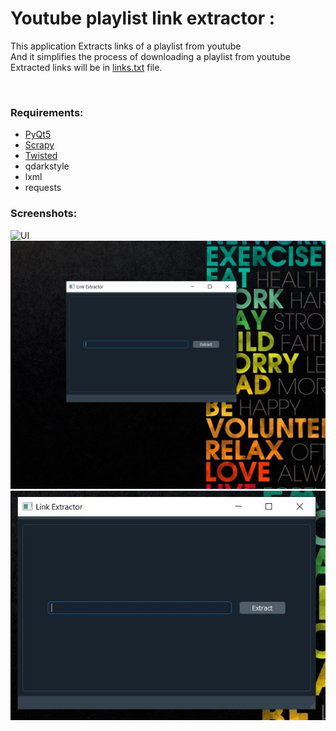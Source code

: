 <h1>Youtube playlist link extractor : </h1>

<p>This application Extracts links of a playlist from youtube <br> 
And it simplifies the process of downloading a playlist from youtube<br>
Extracted links will be in 
<a href="https://github.com/iamMHZ/Youtube-playlist-link-extractor/blob/master/application/links.txt">links.txt</a>
file.</p>
<br>

 




<h3>Requirements: </h3>
<ul>
  <li><a href="https://www.riverbankcomputing.com/software/pyqt/intro">PyQt5</a></li>
  <li><a href="https://scrapy.org/">Scrapy</a></li>
  <li><a href="https://twistedmatrix.com/trac/">Twisted</a></li>
  <li>qdarkstyle</li>
  <li>lxml</li>
  <li>requests</li>

</ul>

 
<h3>Screenshots: </h3>

<img src="https://github.com/iamMHZ/Youtube-playlist-link-extractor/blob/master/screenshots/s1.gif" alt="UI" >
<br>
<img src="https://github.com/iamMHZ/Youtube-playlist-link-extractor/blob/master/screenshots/s2.JPG" alt="UI" >
<br>
<img src="https://github.com/iamMHZ/Youtube-playlist-link-extractor/blob/master/screenshots/s3.JPG" alt="UI" >
<br>


